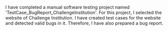 I have completed a manual software testing project named 'TestCase_BugReport_ChallengeInstitution'. For this project, I selected the website of Challenge Institution. I have created test cases for the website and detected valid bugs in it. Therefore, I have also prepared a bug report.
